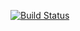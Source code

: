 [![Build Status](https://travis-ci.org/AlekseiILitvinov/Week4HomeworkHouseService.svg?branch=master)](https://travis-ci.org/AlekseiILitvinov/Week4HomeworkHouseService)